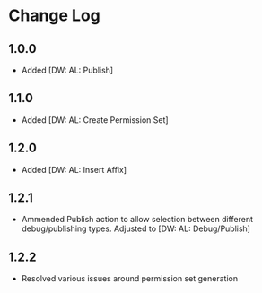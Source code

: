 # Change Log

## 1.0.0

- Added [DW: AL: Publish]

## 1.1.0

- Added [DW: AL: Create Permission Set]

## 1.2.0

- Added [DW: AL: Insert Affix]

## 1.2.1

- Ammended Publish action to allow selection between different debug/publishing types. Adjusted to [DW: AL: Debug/Publish]

## 1.2.2

- Resolved various issues around permission set generation

